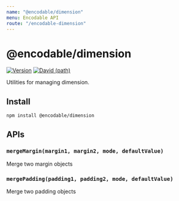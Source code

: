 ```yaml
---
name: "@encodable/dimension"
menu: Encodable API
route: "/encodable-dimension"
---
```


# @encodable/dimension

[![Version](https://img.shields.io/npm/v/@encodable/dimension.svg?style=flat)](https://img.shields.io/npm/v/@encodable/dimension.svg?style=flat)
[![David (path)](https://img.shields.io/david/kristw/encodable.svg?path=packages%2Fencodable-dimension&style=flat-square)](https://david-dm.org/kristw/encodable?path=packages/encodable-dimension)

Utilities for managing dimension.

## Install

```sh
npm install @encodable/dimension
```

## APIs

### `mergeMargin(margin1, margin2, mode, defaultValue)`

Merge two margin objects

### `mergePadding(padding1, padding2, mode, defaultValue)`

Merge two padding objects
